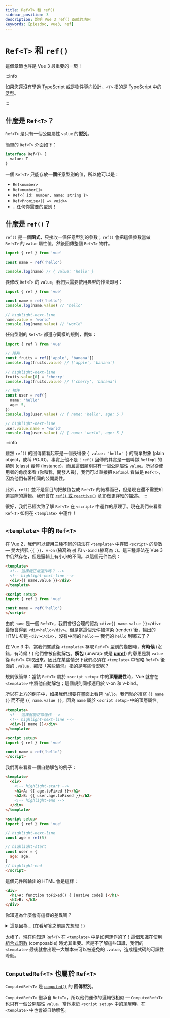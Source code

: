 ```yaml
---
title: Ref<T> 和 ref()
sidebar_position: 3
description: 說明 Vue 3 ref() 函式的功用
keywords: [piesdoc, vue3, ref]
---
```


# `Ref<T>` 和 `ref()`

這個章節也許是 Vue 3 最重要的一環！

:::info

如果您還沒有學過 TypeScript 或是物件導向設計，`<T>` 指的是 TypeScript 中的[泛型](https://www.typescriptlang.org/docs/handbook/2/generics.html)。

:::

## 什麼是 `Ref<T>`？

`Ref<T>` 是只有一個公開屬性 `value` 的**型別**。

簡單的 `Ref<T>` 介面如下：

```ts showLineNumbers
interface Ref<T> {
  value: T
}
```

一個 `Ref<T>` 只能存放**一個**任意型別的值，所以他可以是：

- `Ref<number>`
- `Ref<number[]>`
- `Ref<{ id: number, name: string }>`
- `Ref<Promise<() => void>>`
- ...任何你需要的型別！

## 什麼是 `ref()`？

`ref()` 是一個**函式**，只接收一個任意型別的參數；`ref()` 會把這個參數當做 `Ref<T>` 的 `value` 屬性值，然後回傳整個 `Ref<T>` 物件。

```ts showLineNumbers
import { ref } from 'vue'

const name = ref('hello')

console.log(name) // { value: 'hello' }
```

要修改 `Ref<T>` 的 `value`，我們只需要使用典型的作法即可：

```ts showLineNumbers
import { ref } from 'vue'

const name = ref('hello')
console.log(name.value) // 'hello'

// highlight-next-line
name.value = 'world'
console.log(name.value) // 'world'
```

任何型別的 `Ref<T>` 都遵守同樣的規則，例如：

```ts showLineNumbers
import { ref } from 'vue'

// 陣列
const fruits = ref(['apple', 'banana'])
console.log(fruits.value) // ['apple', 'banana']

// highlight-next-line
fruits.value[0] = 'cherry'
console.log(fruits.value) // ['cherry', 'banana']

// 物件
const user = ref({
  name: 'hello'
  age: 5,
})
console.log(user.value) // { name: 'hello', age: 5 }

// highlight-next-line
user.value.name = 'world'
console.log(user.value) // { name: 'world', age: 5 }
```

:::info

雖然 `ref()` 的回傳值看起來是一個長得像 `{ value: 'hello' }` 的簡單對象 (plain object，或稱 POJO)，事實上他不是！`ref()` 回傳的其實是一個叫做 `RefImpl` 的類別 (class) 實體 (instance)，而且這個類別只有一個公開屬性 `value`。所以從使用者的角度來看 (你和我，開發人員)，我們可以直接把 `RefImpl` 看做是 `Ref<T>`，因為他們有著相同的公開屬性。

此外，`ref()` 並不是盲目的把數值包成 `Ref<T>` 的結構而已，但是現在還不需要知道實際的邏輯。我們會在 [`ref()` 或 `reactive()`](./ref-or-reactive) 章節做更詳細的描述。
:::

很好，我們已經大致了解 `Ref<T>` 在 `<script>` 中運作的原理了。現在我們來看看 `Ref<T>` 如何在 `<template>` 中運作！

## `<template>` 中的 `Ref<T>`

在 Vue 2，我們可以使用三種不同的語法在 `<template>` 中存取 `<script>` 的變數 — 雙大括弧 `{{ }}`、`v-on` (縮寫為 `@`) 和 `v-bind` (縮寫為 `:`)。這三種語法在 Vue 3 中仍然存在，但是邏輯上有小小的不同。以這個元件為例：

```html showLineNumbers
<template>
  <!-- 這樣能正常運作嗎？ -->
  <!-- highlight-next-line -->
  <div>{{ name.value }}</div>
</template>

<script setup>
import { ref } from 'vue'

const name = ref('hello')
</script>
```

由於 `name` 是一個 `Ref<T>`，我們會很合理的認為 `<div>{{ name.value }}</div>` 最後會得到 `<div>hello</div>`。但是當這個元件被渲染 (render) 後，輸出的 HTML 卻是 `<div></div>`，沒有中間的 `hello` — 我們的 `hello` 到哪去了？

在 Vue 3 中，當我們嘗試從 `<template>` 存取 `Ref<T>` 型別的變數時，**有時候** (沒錯，有時候！) 他們會被自動解包。**解包** (unwrap 或是 [**unref**](https://vuejs.org/api/reactivity-utilities.html#unref)) 的意思是將 `value` 從 `Ref<T>` 中取出來。因此在某些情況下我們必須在 `<template>` 中省略 `Ref<T>` 後面的 `.value`，那麼「某些情況」指的是哪些情況呢？

規則很簡單：當該 `Ref<T>` 屬於 `<script setup>` 中的**頂層屬性**時，Vue 就會在 `<template>` 中將他自動解包；這個規則同樣適用於 v-on 和 v-bind。

所以在上方的例子中，如果我們想要在畫面上看見 `hello`，我們就必須寫 `{{ name }}` 而不是 `{{ name.value }}`，因為 `name` 屬於 `<script setup>` 中的頂層屬性。

```html showLineNumbers
<template>
  <!-- 這樣就能正常運作 -->
  <!-- highlight-next-line -->
  <div>{{ name }}</div>
</template>

<script setup>
import { ref } from 'vue'

const name = ref('hello')
</script>
```

我們再來看看一個自動解包的例子：

```html showLineNumbers
<template>
  <div>
    <!-- highlight-start -->
    <h1>A: {{ age.toFixed }}</h1>
    <h2>B: {{ user.age.toFixed }}</h2>
    <!-- highlight-end -->
  </div>
</template>

<script setup>
import { ref } from 'vue'

// highlight-next-line
const age = ref(5)

// highlight-start
const user = {
  age: age,
}
// highlight-end
</script>
```

這個元件所輸出的 HTML 會是這樣：

```html showLineNumbers
<div>
  <h1>A: function toFixed() { [native code] }</h1>
  <h2>B: </h2>
</div>
```

你知道為什麼會有這樣的差異嗎？

<details>
  <summary>這是因為... (在看解答之前請先想想！)</summary>

  - `age` 和 `user` 都是 `<script setup>` 中的頂層屬性。
  - 因為 `age` 在 `<script setup>` 中是一個頂層的 `Ref<T>`，他在 `<template>` 中會被自動解包，代表在 `<template>` 寫 `{{ age }}` 就會等於在 `<script setup>` 裡面寫 `age.value`，因此得到 `5`。
  - 在 JavaScript 中，`toFixed` 是數字原型 (prototype) 中的一個方法；既然 `5` 是一個數字，那麼 `5.toFixed` 就會得到該方法，因此在畫面上就顯示了 `function toFixed() { [native code] }`。
  - 雖然 `user.age` 和 `age` 在 `<script setup>` 的來源其實是同一個變數，但 `{{ user.age }}` 在 `<template>` 中**不會**被自動解包，因為 `user.age` 不是一個頂層屬性 — `user` 才是！
  - 既然 `user.age` 在 `<template>` 中沒有被自動解包，在 `<template>` 寫 `{{ user.age }}` 就會等於 `<script setup>` 中的 `user.age`，也就是 `Ref<T>`。
  - `Ref<T>` 裡面沒有 `toFixed` 這個屬性，因此 `{{ user.age.toFixed }}` 就會是 `undefined`，導致 `<h2>B: {{ undefined }}</h2>` 被渲染成 `<h2>B: </h2>`。

</details>

太棒了，現在你知道 `Ref<T>` 在 `<template>` 中是如何運作的了！這個知識在使用[組合式函數](./composables) (composable) 時尤其重要。若是不了解這些知識，我們的 `<template>` 最後就會出現一大堆本來可以被避免的 `.value`，造成程式碼的可讀性降低。

## `ComputedRef<T>` 也屬於 `Ref<T>`

`ComputedRef<T>` 是 [`computed()`](https://vuejs.org/api/reactivity-core.html#computed) 的 **回傳型別**。

`ComputedRef<T>` 繼承自 `Ref<T>`，所以他們運作的邏輯很相似 — `ComputedRef<T>` 也只有一個公開屬性 `value`，當他處於 `<script setup>` 中的頂層時，在 `<template>` 中也會被自動解包。
